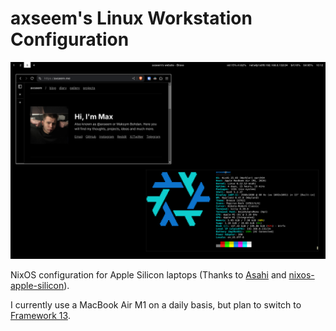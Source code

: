 # axseem's Linux Workstation Configuration

![screenshot](screenshot.png)

NixOS configuration for Apple Silicon laptops (Thanks to [Asahi](https://asahilinux.org) and [nixos-apple-silicon](https://github.com/tpwrules/nixos-apple-silicon)).

I currently use a MacBook Air M1 on a daily basis, but plan to switch to [Framework 13](https://frame.work/laptop13).